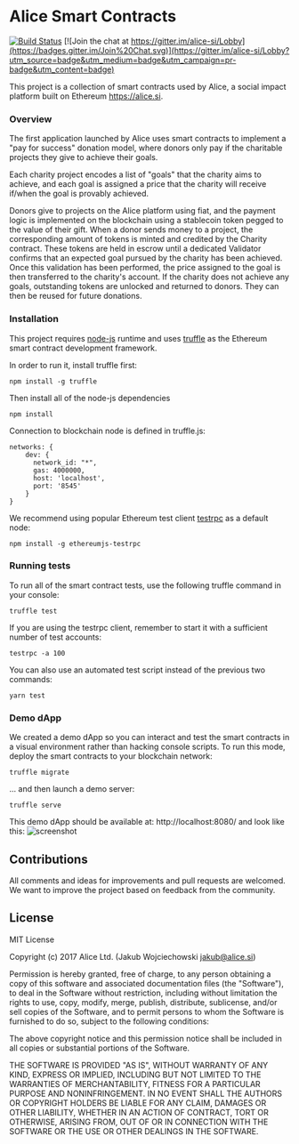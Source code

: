 # Alice Smart Contracts

[![Build Status](https://travis-ci.org/alice-si/contracts.svg?branch=master)](https://travis-ci.org/alice-si/contracts)
[![Join the chat at https://gitter.im/alice-si/Lobby](https://badges.gitter.im/Join%20Chat.svg)](https://gitter.im/alice-si/Lobby?utm_source=badge&utm_medium=badge&utm_campaign=pr-badge&utm_content=badge)

This project is a collection of smart contracts used by Alice, a social impact platform built on Ethereum <https://alice.si>.

### Overview

The first application launched by Alice uses smart contracts to implement a "pay for success" donation model, where donors only pay if the charitable projects they give to achieve their goals.

Each charity project encodes a list of "goals" that the charity aims to achieve, and each goal is assigned a price that the charity will receive if/when the goal is provably achieved.

Donors give to projects on the Alice platform using fiat, and the payment logic is implemented on the blockchain using a stablecoin token pegged to the value of their gift. When a donor sends money to a project, the corresponding amount of tokens is minted and credited by the Charity contract.  These tokens are held in escrow until a dedicated Validator confirms that an expected goal pursued by the charity has been achieved. Once this validation has been performed, the price assigned to the goal is then transferred to the charity's account. If the charity does not achieve any goals, outstanding tokens are unlocked and returned to donors. They can then be reused for future donations.

### Installation
This project requires [node-js](https://github.com/nodejs/node) runtime and uses [truffle](https://github.com/trufflesuite/truffle) as the Ethereum smart contract development framework.

In order to run it, install truffle first:

    npm install -g truffle

Then install all of the node-js dependencies

    npm install

Connection to blockchain node is defined in truffle.js:

    networks: {
        dev: {
          network_id: "*",
          gas: 4000000,
          host: 'localhost',
          port: '8545'
        }
    }

We recommend using popular Ethereum test client [testrpc](https://github.com/ethereumjs/testrpc) as a default node:

    npm install -g ethereumjs-testrpc

### Running tests

To run all of the smart contract tests, use the following truffle command in your console:

    truffle test

If you are using the testrpc client, remember to start it with a sufficient number of test accounts:

    testrpc -a 100

You can also use an automated test script instead of the previous two commands:

    yarn test

### Demo dApp

We created a demo dApp so you can interact and test the smart contracts in a visual environment rather than hacking console scripts. To run this mode, deploy the smart contracts to your blockchain network:

    truffle migrate

... and then launch a demo server:

    truffle serve

This demo dApp should be available at: http://localhost:8080/ and look like this:
![screenshot](https://s3.eu-west-2.amazonaws.com/alice-res/alice-dApp.png)

## Contributions

All comments and ideas for improvements and pull requests are welcomed. We want to improve the project based on feedback from the community.

## License

MIT License

Copyright (c) 2017 Alice Ltd. (Jakub Wojciechowski jakub@alice.si)

Permission is hereby granted, free of charge, to any person obtaining a copy
of this software and associated documentation files (the "Software"), to deal
in the Software without restriction, including without limitation the rights
to use, copy, modify, merge, publish, distribute, sublicense, and/or sell
copies of the Software, and to permit persons to whom the Software is
furnished to do so, subject to the following conditions:

The above copyright notice and this permission notice shall be included in all
copies or substantial portions of the Software.

THE SOFTWARE IS PROVIDED "AS IS", WITHOUT WARRANTY OF ANY KIND, EXPRESS OR
IMPLIED, INCLUDING BUT NOT LIMITED TO THE WARRANTIES OF MERCHANTABILITY,
FITNESS FOR A PARTICULAR PURPOSE AND NONINFRINGEMENT. IN NO EVENT SHALL THE
AUTHORS OR COPYRIGHT HOLDERS BE LIABLE FOR ANY CLAIM, DAMAGES OR OTHER
LIABILITY, WHETHER IN AN ACTION OF CONTRACT, TORT OR OTHERWISE, ARISING FROM,
OUT OF OR IN CONNECTION WITH THE SOFTWARE OR THE USE OR OTHER DEALINGS IN THE
SOFTWARE.
